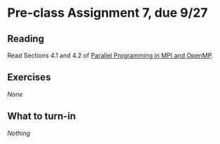 # Pre-class Assignment 7, due 9/27

## Reading

Read Sections 4.1 and 4.2 of [Parallel Programming in MPI and OpenMP](https://cmse-courses.slack.com/files/UC9P697JS/FCG8WB42Z/eijkhoutparcomp.pdf).

<!-- ## Review

1. Write up a list of the key points from the reading.
2. What questions do you have about the subject material covered in the reading? -->

## Exercises

_None_

## What to turn-in

_Nothing_

<!-- Commit your write-up, including review and questions, as a plain text, markdown document, or pdf to your assignment repo _before the start of class_. -->